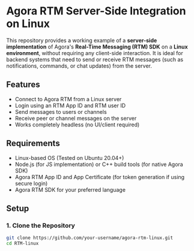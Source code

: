 # Agora RTM Server-Side Integration on Linux

This repository provides a working example of a **server-side implementation** of Agora's **Real-Time Messaging (RTM) SDK** on a **Linux environment**, without requiring any client-side interaction. It is ideal for backend systems that need to send or receive RTM messages (such as notifications, commands, or chat updates) from the server.

## Features

- Connect to Agora RTM from a Linux server
- Login using an RTM App ID and RTM user ID
- Send messages to users or channels
- Receive peer or channel messages on the server
- Works completely headless (no UI/client required)

## Requirements

- Linux-based OS (Tested on Ubuntu 20.04+)
- Node.js (for JS implementation) or C++ build tools (for native Agora SDK)
- Agora RTM App ID and App Certificate (for token generation if using secure login)
- Agora RTM SDK for your preferred language

## Setup

### 1. Clone the Repository

```bash
git clone https://github.com/your-username/agora-rtm-linux.git
cd RTM-linux
